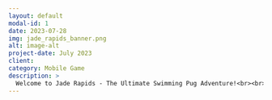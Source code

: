 ```yaml
---
layout: default
modal-id: 1
date: 2023-07-28
img: jade_rapids_banner.png
alt: image-alt
project-date: July 2023
client: 
category: Mobile Game
description: >
  Welcome to Jade Rapids - The Ultimate Swimming Pug Adventure!<br><br>🌊 Dive into a Relaxing and Fun Infinite Swimmer Experience! 🌊<br><br>Looking for a delightful and captivating mobile game suitable for kids and players of all ages? Look no further! Jade Rapids is here to whisk you away on an enchanting aquatic journey with an adorable swimming pug as your companion.</br><a href='https://play.google.com/store/apps/details?id=lalonde.jadepug.jade_rapids_game' target='_blank' style='display: block; text-align: center;'><img alt='Get it on Google Play' src='https://play.google.com/intl/en_us/badges/static/images/badges/en_badge_web_generic.png' style='max-width: 200px; height: auto;'/></a>
---
```

